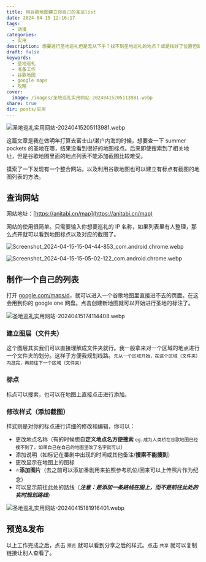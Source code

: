 ```yaml
---
title: 用谷歌地图建立你自己的圣巡list
date: 2024-04-15 12:16:17
tags:
  - 动漫
categories:
  - 实用
description: 想要进行圣地巡礼但是无从下手？找不到圣地巡礼的地点？或是找好了位置但是不方便对比番剧和实际画面？这篇文章会告诉你怎么使用谷歌地图做好巡礼前的准备
draft: false
keywords:
  - 圣地巡礼
  - 准备工作
  - 谷歌地图
  - google maps
  - 攻略
cover:
  image: /images/圣地巡礼实用网站-20240415205113981.webp
share: true
dir: posts/实用
---
```


![圣地巡礼实用网站-20240415205113981.webp](/images/%E5%9C%A3%E5%9C%B0%E5%B7%A1%E7%A4%BC%E5%AE%9E%E7%94%A8%E7%BD%91%E7%AB%99-20240415205113981.webp)

这篇文章是我在做明年打算去富士山/濑户内海的时候，想要查一下 summer pockets 的圣地在哪，结果没看到很好的地图标点。后来即使搜索到了相关地址，但是谷歌地图里面的地点列表不能添加截图比较难受。

摸索了一下发现有一个整合网站，以及利用谷歌地图也可以建立有标点有截图的地图列表的方法。

## 查询网站

网站地址：[https://anitabi.cn/map](https://anitabi.cn/map)

网站的使用很简单。只需要输入你想要巡礼的 IP 名称，如果列表里有人整理，那么点开就可以看到地图标点以及对应的截图了。

![Screenshot_2024-04-15-15-04-44-853_com.android.chrome.webp](/images/Screenshot_2024-04-15-15-04-44-853_com.android.chrome.webp)

![Screenshot_2024-04-15-15-05-02-122_com.android.chrome.webp](/images/Screenshot_2024-04-15-15-05-02-122_com.android.chrome.webp)

## 制作一个自己的列表

打开 [google.com/maps/d](https://www.google.com/maps/d/)，就可以进入一个谷歌地图里直接进不去的页面。在这会用到你的 google one 网盘。点击创建新地图就可以开始进行圣地的标注了。

![圣地巡礼实用网站-20240415174114408.webp](/images/%E5%9C%A3%E5%9C%B0%E5%B7%A1%E7%A4%BC%E5%AE%9E%E7%94%A8%E7%BD%91%E7%AB%99-20240415174114408.webp)

### 建立图层（文件夹）

这个图层其实我们可以直接理解成文件夹就行。我一般拿来对一个区域的地点进行一个文件夹的划分。这样子方便我规划线路。`先从一个区域开始，在这个区域（文件夹）内逛完，再前往下一个区域（文件夹）`

### 标点

标点可以搜索，也可以在地图上直接点击进行添加。

### 修改样式（添加截图）

样式则是对你的标点进行详细的修改和编辑，你可以：

- 更改地点名称（有的时候想自**定义地点名方便搜索** `eg.成为人类桥在谷歌地图已经搜不到了，如果自己在自己的地图里改了名字就可以`）
- 添加说明（如标记在番剧中出现的时间或其他备注/**搜索不能搜到**）
- 更改显示在地图上的图标
- ⭐**添加图片**（去之前可以添加番剧用来拍照参考机位/回来可以上传照片作为纪念）
- 可以显示前往此处的路线（**_注意：是添加一条路线在图上，而不是前往此处的实时规划路线_**）

![圣地巡礼实用网站-20240415181916401.webp](/images/%E5%9C%A3%E5%9C%B0%E5%B7%A1%E7%A4%BC%E5%AE%9E%E7%94%A8%E7%BD%91%E7%AB%99-20240415181916401.webp)

## 预览&发布

以上工作完成之后，点击 `预览` 就可以看到分享之后的样式。点击 `共享` 就可以复制链接让别人查看了。
